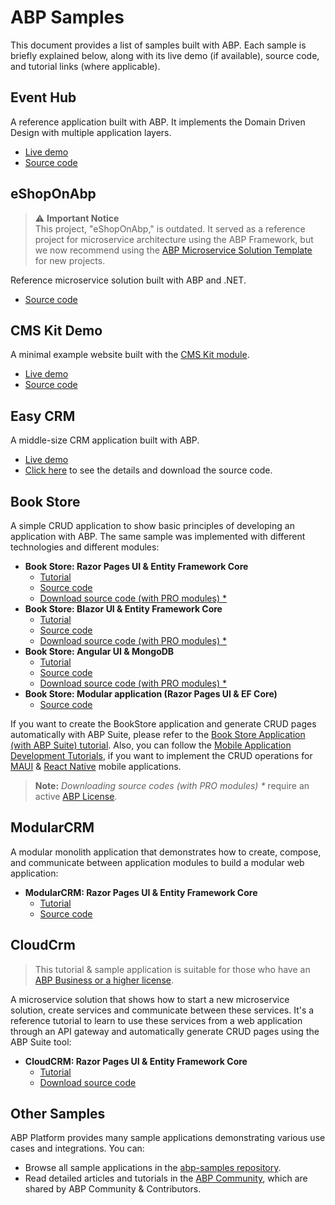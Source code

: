 # ABP Samples

This document provides a list of samples built with ABP. Each sample is briefly explained below, along with its live demo (if available), source code, and tutorial links (where applicable).

## Event Hub

A reference application built with ABP. It implements the Domain Driven Design with multiple application layers.

* [Live demo](https://www.openeventhub.com/)
* [Source code](https://github.com/abpframework/eventhub)

## eShopOnAbp

> ⚠️ **Important Notice**  
> This project, "eShopOnAbp," is outdated. It served as a reference project for microservice architecture using the ABP Framework, but we now recommend using the [ABP Microservice Solution Template](https://abp.io/docs/latest/solution-templates/microservice) for new projects.

Reference microservice solution built with ABP and .NET.

* [Source code](https://github.com/abpframework/eShopOnAbp)

## CMS Kit Demo

A minimal example website built with the [CMS Kit module](../modules/cms-kit/index.md).

* [Live demo](https://cms-kit-demo.abpdemo.com/)
* [Source code](https://github.com/abpframework/cms-kit-demo)

## Easy CRM

A middle-size CRM application built with ABP.

* [Live demo](http://easycrm.abp.io/)
* [Click here](easy-crm.md) to see the details and download the source code.

## Book Store

A simple CRUD application to show basic principles of developing an application with ABP. The same sample was implemented with different technologies and different modules:

* **Book Store: Razor Pages UI & Entity Framework Core**
  * [Tutorial](../tutorials/book-store/part-01.md?UI=MVC&DB=EF)
  * [Source code](https://github.com/abpframework/abp-samples/tree/master/BookStore-Mvc-EfCore)
  * [Download source code (with PRO modules) *](https://abp.io/Account/Login?returnUrl=/api/download/samples/bookstore-mvc-ef)
* **Book Store: Blazor UI & Entity Framework Core**
  * [Tutorial](../tutorials/book-store/part-01.md?UI=Blazor&DB=EF)
  * [Source code](https://github.com/abpframework/abp-samples/tree/master/BookStore-Blazor-EfCore)
  * [Download source code (with PRO modules) *](https://abp.io/Account/Login?returnUrl=/api/download/samples/bookstore-blazor-efcore)
* **Book Store: Angular UI & MongoDB**
  * [Tutorial](../tutorials/book-store/part-01.md?UI=NG&DB=Mongo)
  * [Source code](https://github.com/abpframework/abp-samples/tree/master/BookStore-Angular-MongoDb)
  * [Download source code (with PRO modules) *](https://abp.io/Account/Login?returnUrl=/api/download/samples/bookstore-angular-mongodb)
* **Book Store: Modular application (Razor Pages UI & EF Core)**
  * [Source code](https://github.com/abpframework/abp-samples/tree/master/BookStore-Modular)

If you want to create the BookStore application and generate CRUD pages automatically with ABP Suite, please refer to the [Book Store Application (with ABP Suite) tutorial](../tutorials/book-store-with-abp-suite/part-01.md). Also, you can follow the [Mobile Application Development Tutorials](../tutorials/mobile/index.md), if you want to implement the CRUD operations for [MAUI](../tutorials/mobile/maui/index.md) & [React Native](../tutorials/mobile/react-native/index.md) mobile applications.

> **Note:** _Downloading source codes (with PRO modules) \*_ require an active [ABP License](https://abp.io/pricing).

## ModularCRM

A modular monolith application that demonstrates how to create, compose, and communicate between application modules to build a modular web application:

* **ModularCRM: Razor Pages UI & Entity Framework Core**
  * [Tutorial](../tutorials/modular-crm/part-01.md?UI=MVC&DB=EF)
  * [Source code](https://github.com/abpframework/abp-samples/tree/master/ModularCrm-Standard)

## CloudCrm

> This tutorial & sample application is suitable for those who have an [ABP Business or a higher license](https://abp.io/pricing).

A microservice solution that shows how to start a new microservice solution, create services and communicate between these services. It's a reference tutorial to learn to use these services from a web application through an API gateway and automatically generate CRUD pages using the ABP Suite tool:

* **CloudCRM: Razor Pages UI & Entity Framework Core**
  * [Tutorial](../tutorials/microservice/part-01.md?UI=MVC&DB=EF)
  * [Download source code](https://abp.io/api/download/samples/cloud-crm-mvc-ef)

## Other Samples

ABP Platform provides many sample applications demonstrating various use cases and integrations. You can:

* Browse all sample applications in the [abp-samples repository](https://github.com/abpframework/abp-samples).
* Read detailed articles and tutorials in the [ABP Community](https://abp.io/community), which are shared by ABP Community & Contributors.